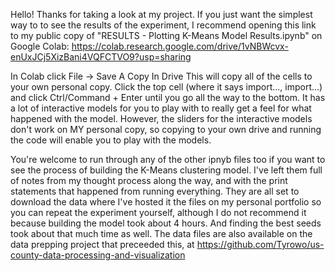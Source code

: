 Hello! Thanks for taking a look at my project.
If you just want the simplest way to to see the results of the experiment, I recommend 
opening this link to my public copy of "RESULTS - Plotting K-Means Model Results.ipynb" on Google Colab:
https://colab.research.google.com/drive/1vNBWcvx-enUxJCj5XizBani4VQFCTVO9?usp=sharing

In Colab click File -> Save A Copy In Drive
This will copy all of the cells to your own personal copy. Click the top cell (where it says import..., import...) and click Ctrl/Command + Enter until you go all the way to the bottom.
It has a lot of interactive models for you to play with to really get a feel for what happened with the model.
However, the sliders for the interactive models don't work on MY personal copy, so copying to your own drive and running the code will enable you to play with the models.


You're welcome to run through any of the other ipnyb files too if you want to see the process of building the K-Means clustering model. I've left them full of notes from my thought process along the way, and with the print statements that happened from running everything. 
They are all set to download the data where I've hosted it the files on my personal portfolio so you can repeat the experiment yourself, although I do not recommend it because building the model took about 4 hours. And finding the best seeds took about that much time as well.
The data files are also available on the data prepping project that preceeded this, at https://github.com/Tyrowo/us-county-data-processing-and-visualization
